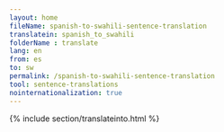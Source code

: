 ```yaml
---
layout: home
fileName: spanish-to-swahili-sentence-translation
translatein: spanish_to_swahili
folderName : translate
lang: en
from: es
to: sw
permalink: /spanish-to-swahili-sentence-translation
tool: sentence-translations
nointernationalization: true
---
```

{% include section/translateinto.html %}
